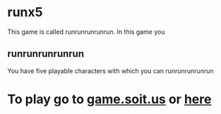 # runx5
This game is called runrunrunrunrun.
In this game you <h2>runrunrunrunrun</h2>
You have five playable characters with which you can runrunrunrunrun
<h1>
To play go to <a href='http://game.soit.us'>game.soit.us</a> or <a href="https://jstaffo3.github.io/runx5/">here</a>
</h1>